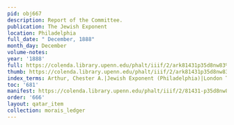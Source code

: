 ```yaml
---
pid: obj667
description: Report of the Committee.
publication: The Jewish Exponent
location: Philadelphia
full_date: " December, 1888"
month_day: December
volume-notes:
year: '1888'
full: https://colenda.library.upenn.edu/phalt/iiif/2/ark81431p35d8nw83%2FSHA256E-s7200416--c61f61a179de0483bd51ecbbff917b554cb67e5ce7cc2939a358f1cc2a79d331.jpeg/full/3500,/0/default.jpg
thumb: https://colenda.library.upenn.edu/phalt/iiif/2/ark81431p35d8nw83%2FSHA256E-s7200416--c61f61a179de0483bd51ecbbff917b554cb67e5ce7cc2939a358f1cc2a79d331.jpeg/full/!200,200/0/default.jpg
index_terms: Arthur, Chester A.|Jewish Exponent (Philadelphia)|London Times|Pigott|Webster
toc: '681'
manifest: https://colenda.library.upenn.edu/phalt/iiif/2/81431-p35d8nw83/manifest
order: '666'
layout: qatar_item
collection: morais_ledger
---
```

